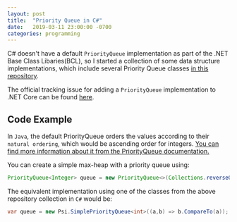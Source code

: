 ```yaml
---
layout: post
title:  "Priority Queue in C#"
date:   2019-03-11 23:00:00 -0700
categories: programming
---
```


C# doesn't have a default `PriorityQueue` implementation as part of the .NET Base Class Libaries(BCL), so I started a collection of
some data structure implementations, which include several Priority Queue classes [in this repository](https://github.com/unknownv2/data-structures).

The official tracking issue for adding a `PriorityQueue` implementation to .NET Core can be found [here](https://github.com/dotnet/corefx/issues/574).

## Code Example

In `Java`, the default PriorityQueue orders the values according to their `natural ordering`, which would be ascending order for integers.
[You can find more information about it from the PriorityQueue documentation.](https://docs.oracle.com/javase/8/docs/api/java/util/PriorityQueue.html)

You can create a simple max-heap with a priority queue using:

```Java
PriorityQueue<Integer> queue = new PriorityQueue<>(Collections.reverseOrder());
```
The equivalent implementation using one of the classes from the above repository collection in `C#` would be:

```C#
var queue = new Psi.SimplePriorityQueue<int>((a,b) => b.CompareTo(a));
```
